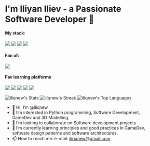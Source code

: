 # I'm Iliyan Iliev - a Passionate Software Developer 👋

#### My stack: <br>
![](https://img.shields.io/badge/python-3670A0?style=for-the-badge&logo=python&logoColor=ffdd54)
![](https://img.shields.io/badge/FastAPI-005571?style=for-the-badge&logo=fastapi)
![](https://img.shields.io/badge/Django-092E20?style=for-the-badge&logo=django&logoColor=green)
![](https://img.shields.io/badge/postgresql-4169e1?style=for-the-badge&logo=postgresql&logoColor=white)

#### Fan of:
![](https://img.shields.io/badge/Visual%20Studio%20Code-007ACC?logo=visualstudiocode&logoColor=fff&style=plastic)

#### Fav learning platforms
![](https://img.shields.io/badge/-Hackerrank-2EC866?style=for-the-badge&logo=HackerRank&logoColor=white)
![](https://img.shields.io/badge/-LeetCode-FFA116?style=for-the-badge&logo=LeetCode&logoColor=black)
![](https://img.shields.io/badge/Kaggle-20BEFF?style=for-the-badge&logo=Kaggle&logoColor=white)
![](https://img.shields.io/badge/Codewars-B1361E?style=for-the-badge&logo=Codewars&logoColor=white)
![](https://img.shields.io/badge/Codechef-%23B92B27.svg?&style=for-the-badge&logo=Codechef&logoColor=white)

![iliqnew's Stats](https://github-readme-stats.vercel.app/api?username=iliqnew&theme=vue-dark&show_icons=true&hide_border=true&count_private=true)
![iliqnew's Streak](https://github-readme-streak-stats.herokuapp.com/?user=iliqnew&theme=vue-dark&hide_border=true)
![iliqnew's Top Languages](https://github-readme-stats.vercel.app/api/top-langs/?username=iliqnew&theme=vue-dark&show_icons=true&hide_border=true&layout=compact)

- 👋 Hi, I’m @iliqnew
- 👀 I’m interested in Python programming, Software Development, GameDev and 3D Modelling.
- 💞️ I’m looking to collaborate on Software development projects
- 🌱 I’m currently learning principles and good practices in GameDev, software design patterns and software architectures.
- 📫 How to reach me: e-mail: iliqanew@gmail.com


<!---
iliqnew/iliqnew is a ✨ special ✨ repository because its `README.md` (this file) appears on your GitHub profile.
You can click the Preview link to take a look at your changes.
--->

